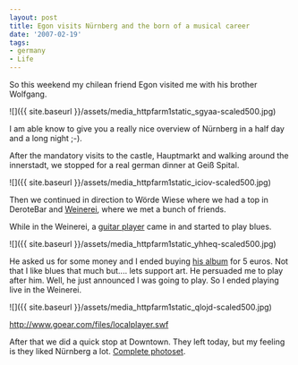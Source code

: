 ```yaml
---
layout: post
title: Egon visits Nürnberg and the born of a musical career
date: '2007-02-19'
tags:
- germany
- Life
---
```


So this weekend my chilean friend Egon visited me with his brother Wolfgang.

 ![]({{ site.baseurl }}/assets/media_httpfarm1static_sgyaa-scaled500.jpg)

I am able know to give you a really nice overview of Nürnberg in a half day and a long night ;-).

After the mandatory visits to the castle, Hauptmarkt and walking around the innerstadt, we stopped for a real german dinner at Geiß Spital.

 ![]({{ site.baseurl }}/assets/media_httpfarm1static_iciov-scaled500.jpg)

Then we continued in direction to Wörde Wiese where we had a top in DeroteBar and [Weinerei][4], where we met a bunch of friends.

While in the Weinerei, a [guitar player][1] came in and started to play blues.

 ![]({{ site.baseurl }}/assets/media_httpfarm1static_yhheq-scaled500.jpg)

He asked us for some money and I ended buying [his album][2] for 5 euros. Not that I like blues that much but.... lets support art. He persuaded me to play after him. Well, he just announced I was going to play. So I ended playing live in the Weinerei.

 ![]({{ site.baseurl }}/assets/media_httpfarm1static_qlojd-scaled500.jpg)

http://www.goear.com/files/localplayer.swf

After that we did a quick stop at Downtown. They left today, but my feeling is they liked Nürnberg a lot. [Complete photoset][5].

[1]: http://www.richardsmerin.com  
 [2]: http://www.richardsmerin.com/cd_08.html  
 [3]: http://www.richardsmerin.com/bilder/cover08.jpg  
 [4]: http://www.weinerei.de/  
 [5]: http://www.flickr.com/photos/duncanmac-vicar/sets/72157594542469747/

